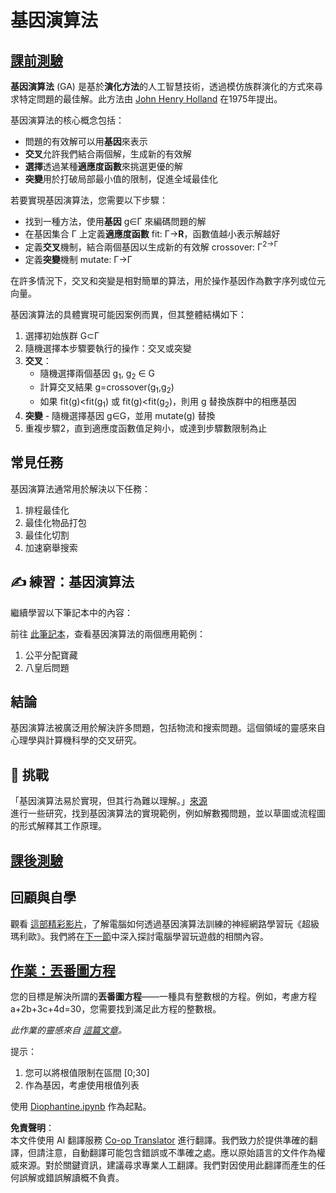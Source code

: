 <!--
CO_OP_TRANSLATOR_METADATA:
{
  "original_hash": "893aa368cb485da704b466a0f3775587",
  "translation_date": "2025-08-26T09:54:24+00:00",
  "source_file": "lessons/6-Other/21-GeneticAlgorithms/README.md",
  "language_code": "mo"
}
-->
# 基因演算法

## [課前測驗](https://red-field-0a6ddfd03.1.azurestaticapps.net/quiz/121)

**基因演算法** (GA) 是基於**演化方法**的人工智慧技術，透過模仿族群演化的方式來尋求特定問題的最佳解。此方法由 [John Henry Holland](https://wikipedia.org/wiki/John_Henry_Holland) 在1975年提出。

基因演算法的核心概念包括：

* 問題的有效解可以用**基因**來表示
* **交叉**允許我們結合兩個解，生成新的有效解
* **選擇**透過某種**適應度函數**來挑選更優的解
* **突變**用於打破局部最小值的限制，促進全域最佳化

若要實現基因演算法，您需要以下步驟：

* 找到一種方法，使用**基因** g∈Γ 來編碼問題的解
* 在基因集合 Γ 上定義**適應度函數** fit: Γ→**R**，函數值越小表示解越好
* 定義**交叉**機制，結合兩個基因以生成新的有效解 crossover: Γ<sup>2</sub>→Γ
* 定義**突變**機制 mutate: Γ→Γ

在許多情況下，交叉和突變是相對簡單的算法，用於操作基因作為數字序列或位元向量。

基因演算法的具體實現可能因案例而異，但其整體結構如下：

1. 選擇初始族群 G⊂Γ
2. 隨機選擇本步驟要執行的操作：交叉或突變
3. **交叉**：
   * 隨機選擇兩個基因 g<sub>1</sub>, g<sub>2</sub> ∈ G
   * 計算交叉結果 g=crossover(g<sub>1</sub>,g<sub>2</sub>)
   * 如果 fit(g)<fit(g<sub>1</sub>) 或 fit(g)<fit(g<sub>2</sub>)，則用 g 替換族群中的相應基因
4. **突變** - 隨機選擇基因 g∈G，並用 mutate(g) 替換
5. 重複步驟2，直到適應度函數值足夠小，或達到步驟數限制為止

## 常見任務

基因演算法通常用於解決以下任務：

1. 排程最佳化
1. 最佳化物品打包
1. 最佳化切割
1. 加速窮舉搜索

## ✍️ 練習：基因演算法

繼續學習以下筆記本中的內容：

前往 [此筆記本](../../../../../lessons/6-Other/21-GeneticAlgorithms/Genetic.ipynb)，查看基因演算法的兩個應用範例：

1. 公平分配寶藏
1. 八皇后問題

## 結論

基因演算法被廣泛用於解決許多問題，包括物流和搜索問題。這個領域的靈感來自心理學與計算機科學的交叉研究。

## 🚀 挑戰

「基因演算法易於實現，但其行為難以理解。」[來源](https://wikipedia.org/wiki/Genetic_algorithm)  
進行一些研究，找到基因演算法的實現範例，例如解數獨問題，並以草圖或流程圖的形式解釋其工作原理。

## [課後測驗](https://red-field-0a6ddfd03.1.azurestaticapps.net/quiz/221)

## 回顧與自學

觀看 [這部精彩影片](https://www.youtube.com/watch?v=qv6UVOQ0F44)，了解電腦如何透過基因演算法訓練的神經網路學習玩《超級瑪利歐》。我們將在[下一節](../22-DeepRL/README.md)中深入探討電腦學習玩遊戲的相關內容。

## [作業：丟番圖方程](../../../../../lessons/6-Other/21-GeneticAlgorithms/Diophantine.ipynb)

您的目標是解決所謂的**丟番圖方程**——一種具有整數根的方程。例如，考慮方程 a+2b+3c+4d=30，您需要找到滿足此方程的整數根。

*此作業的靈感來自 [這篇文章](https://habr.com/post/128704/)。*

提示：

1. 您可以將根值限制在區間 [0;30]
1. 作為基因，考慮使用根值列表

使用 [Diophantine.ipynb](../../../../../lessons/6-Other/21-GeneticAlgorithms/Diophantine.ipynb) 作為起點。

**免責聲明**：  
本文件使用 AI 翻譯服務 [Co-op Translator](https://github.com/Azure/co-op-translator) 進行翻譯。我們致力於提供準確的翻譯，但請注意，自動翻譯可能包含錯誤或不準確之處。應以原始語言的文件作為權威來源。對於關鍵資訊，建議尋求專業人工翻譯。我們對因使用此翻譯而產生的任何誤解或錯誤解讀概不負責。